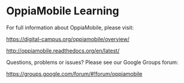 OppiaMobile Learning
====================

For full information about OppiaMobile, please visit:

https://digital-campus.org/oppiamobile/overview/

http://oppiamobile.readthedocs.org/en/latest/

Questions, problems or issues? Please see our Google Groups forum:

https://groups.google.com/forum/#!forum/oppiamobile

